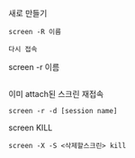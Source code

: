 새로 만들기

```
screen -R 이름

다시 접속

```
screen -r 이름 
```

```
이미 attach된 스크린 재접속

```
screen -r -d [session name] 
```

screen KILL
```
screen -X -S <삭제할스크린> kill
```

